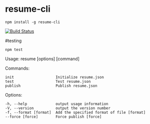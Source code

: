 resume-cli
==========

    npm install -g resume-cli


 [![Build Status](https://api.travis-ci.org/jsonresume/resume-cli.svg)](http://travis-ci.org/jsonresume/resume-cli)

#testing

    npm test


  Usage: resume [options] [command]

  Commands:

    init                   Initialize resume.json
    test                   Test resume.json
    publish                Publish resume.json

  Options:

    -h, --help             output usage information
    -V, --version          output the version number
    -f, --format [format]  Add the specified format of file [format]
    --force [force]        Force publish [force]


